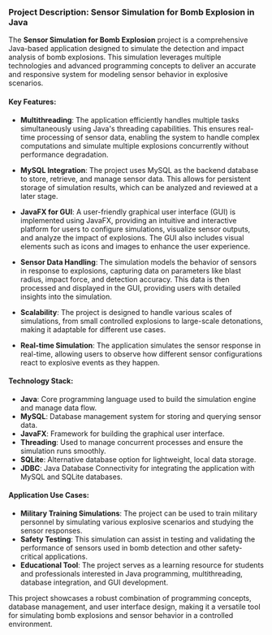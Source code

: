 
### Project Description: Sensor Simulation for Bomb Explosion in Java

The **Sensor Simulation for Bomb Explosion** project is a comprehensive Java-based application designed to simulate the detection and impact analysis of bomb explosions. This simulation leverages multiple technologies and advanced programming concepts to deliver an accurate and responsive system for modeling sensor behavior in explosive scenarios.

#### Key Features:
- **Multithreading**: The application efficiently handles multiple tasks simultaneously using Java's threading capabilities. This ensures real-time processing of sensor data, enabling the system to handle complex computations and simulate multiple explosions concurrently without performance degradation.

- **MySQL Integration**: The project uses MySQL as the backend database to store, retrieve, and manage sensor data. This allows for persistent storage of simulation results, which can be analyzed and reviewed at a later stage.

- **JavaFX for GUI**: A user-friendly graphical user interface (GUI) is implemented using JavaFX, providing an intuitive and interactive platform for users to configure simulations, visualize sensor outputs, and analyze the impact of explosions. The GUI also includes visual elements such as icons and images to enhance the user experience.

- **Sensor Data Handling**: The simulation models the behavior of sensors in response to explosions, capturing data on parameters like blast radius, impact force, and detection accuracy. This data is then processed and displayed in the GUI, providing users with detailed insights into the simulation.

- **Scalability**: The project is designed to handle various scales of simulations, from small controlled explosions to large-scale detonations, making it adaptable for different use cases.

- **Real-time Simulation**: The application simulates the sensor response in real-time, allowing users to observe how different sensor configurations react to explosive events as they happen.

#### Technology Stack:
- **Java**: Core programming language used to build the simulation engine and manage data flow.
- **MySQL**: Database management system for storing and querying sensor data.
- **JavaFX**: Framework for building the graphical user interface.
- **Threading**: Used to manage concurrent processes and ensure the simulation runs smoothly.
- **SQLite**: Alternative database option for lightweight, local data storage.
- **JDBC**: Java Database Connectivity for integrating the application with MySQL and SQLite databases.

#### Application Use Cases:
- **Military Training Simulations**: The project can be used to train military personnel by simulating various explosive scenarios and studying the sensor responses.
- **Safety Testing**: This simulation can assist in testing and validating the performance of sensors used in bomb detection and other safety-critical applications.
- **Educational Tool**: The project serves as a learning resource for students and professionals interested in Java programming, multithreading, database integration, and GUI development.

This project showcases a robust combination of programming concepts, database management, and user interface design, making it a versatile tool for simulating bomb explosions and sensor behavior in a controlled environment.
